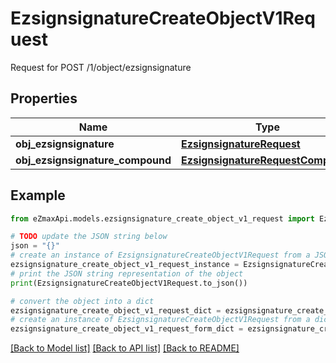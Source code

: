 # EzsignsignatureCreateObjectV1Request

Request for POST /1/object/ezsignsignature

## Properties

Name | Type | Description | Notes
------------ | ------------- | ------------- | -------------
**obj_ezsignsignature** | [**EzsignsignatureRequest**](EzsignsignatureRequest.md) |  | [optional] 
**obj_ezsignsignature_compound** | [**EzsignsignatureRequestCompound**](EzsignsignatureRequestCompound.md) |  | [optional] 

## Example

```python
from eZmaxApi.models.ezsignsignature_create_object_v1_request import EzsignsignatureCreateObjectV1Request

# TODO update the JSON string below
json = "{}"
# create an instance of EzsignsignatureCreateObjectV1Request from a JSON string
ezsignsignature_create_object_v1_request_instance = EzsignsignatureCreateObjectV1Request.from_json(json)
# print the JSON string representation of the object
print(EzsignsignatureCreateObjectV1Request.to_json())

# convert the object into a dict
ezsignsignature_create_object_v1_request_dict = ezsignsignature_create_object_v1_request_instance.to_dict()
# create an instance of EzsignsignatureCreateObjectV1Request from a dict
ezsignsignature_create_object_v1_request_form_dict = ezsignsignature_create_object_v1_request.from_dict(ezsignsignature_create_object_v1_request_dict)
```
[[Back to Model list]](../README.md#documentation-for-models) [[Back to API list]](../README.md#documentation-for-api-endpoints) [[Back to README]](../README.md)


